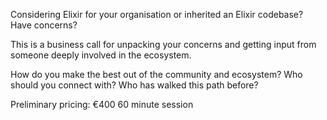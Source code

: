 Considering Elixir for your organisation or inherited an Elixir codebase? Have concerns?

This is a business call for unpacking your concerns and getting input from someone deeply involved in the ecosystem.

How do you make the best out of the community and ecosystem? Who should you connect with? Who has walked this path before?

Preliminary pricing: €400
60 minute session